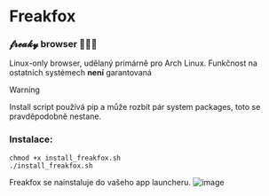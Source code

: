 # Freakfox
### 𝓯𝓻𝓮𝓪𝓴𝔂  browser 👅👅👅

Linux-only browser, udělaný primárně pro Arch Linux.  Funkčnost na ostatních systémech **není** garantovaná

> [!Warning]  
> Install script používá pip a může rozbít pár system packages, toto se pravděpodobně nestane.

### Instalace:
```
chmod +x install_freakfox.sh
./install_freakfox.sh
```

Freakfox se nainstaluje do vašeho app launcheru.
![image](https://github.com/user-attachments/assets/0a040067-a554-4f00-9725-e089dee8c76b)
